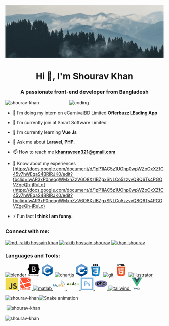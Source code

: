 

![logo](https://github.com/Shourav-khan/Shourav-khan/blob/main/Shourav.gif)


<h1 align="center">Hi 👋, I'm Shourav Khan</h1>
<h3 align="center">A passionate front-end developer from Bangladesh</h3>

<img align="right" alt="coding" width="300" src="https://pbs.twimg.com/media/FTgm4EaVEAI1-O0.jpg">

<p align="left"> <img src="https://komarev.com/ghpvc/?username=shourav-khan&label=Profile%20views&color=0e75b6&style=flat" alt="shourav-khan" /> </p>

- 🔭 I’m doing my intern on eCarnivalBD Limited **Offerbuzz LEading App**
- 🔭 I’m currently join at Smart Software Limited 

- 🌱 I’m currently learning **Vue Js**

- 💬 Ask me about **Laravel, PHP.**

- 📫 How to reach me **khanraveen321@gmail.com**

- 📄 Know about my experiences [https://docs.google.com/document/d/1pP1lAC5z1UOhp0wpWZoOxXZfC45v7hWEqaS4BRlRJK0/edit?fbclid=IwAR3xP0neogWMxnZzV6O8XzlBZgxSNLCo5zzvvQ8Q6Ts4PGOVZgeQh-jRuLo](https://docs.google.com/document/d/1pP1lAC5z1UOhp0wpWZoOxXZfC45v7hWEqaS4BRlRJK0/edit?fbclid=IwAR3xP0neogWMxnZzV6O8XzlBZgxSNLCo5zzvvQ8Q6Ts4PGOVZgeQh-jRuLo)

- ⚡ Fun fact **I think I am funny.**

<h3 align="left">Connect with me:</h3>
<p align="left">
<a href="https://www.linkedin.com/in/md-rakib-hossain-khan-103b99233/" target="blank"><img align="center" src="https://raw.githubusercontent.com/rahuldkjain/github-profile-readme-generator/master/src/images/icons/Social/linked-in-alt.svg" alt="md. rakib hossain khan" height="30" width="40" /></a>
<a href="https://www.facebook.com/khan.shourab" target="blank"><img align="center" src="https://raw.githubusercontent.com/rahuldkjain/github-profile-readme-generator/master/src/images/icons/Social/facebook.svg" alt="rakib hossain shourav" height="30" width="40" /></a>
<a href="https://instagram.com/khan-shourav" target="blank"><img align="center" src="https://raw.githubusercontent.com/rahuldkjain/github-profile-readme-generator/master/src/images/icons/Social/instagram.svg" alt="khan-shourav" height="30" width="40" /></a>
</p>

<h3 align="left">Languages and Tools:</h3>
<p align="left"> <a href="https://www.blender.org/" target="_blank" rel="noreferrer"> <img src="https://download.blender.org/branding/community/blender_community_badge_white.svg" alt="blender" width="40" height="40"/> </a> <a href="https://getbootstrap.com" target="_blank" rel="noreferrer"> <img src="https://raw.githubusercontent.com/devicons/devicon/master/icons/bootstrap/bootstrap-plain-wordmark.svg" alt="bootstrap" width="40" height="40"/> </a> <a href="https://www.cprogramming.com/" target="_blank" rel="noreferrer"> <img src="https://raw.githubusercontent.com/devicons/devicon/master/icons/c/c-original.svg" alt="c" width="40" height="40"/> </a> <a href="https://www.chartjs.org" target="_blank" rel="noreferrer"> <img src="https://www.chartjs.org/media/logo-title.svg" alt="chartjs" width="40" height="40"/> </a> <a href="https://www.w3schools.com/cpp/" target="_blank" rel="noreferrer"> <img src="https://raw.githubusercontent.com/devicons/devicon/master/icons/cplusplus/cplusplus-original.svg" alt="cplusplus" width="40" height="40"/> </a> <a href="https://www.w3schools.com/css/" target="_blank" rel="noreferrer"> <img src="https://raw.githubusercontent.com/devicons/devicon/master/icons/css3/css3-original-wordmark.svg" alt="css3" width="40" height="40"/> </a> <a href="https://git-scm.com/" target="_blank" rel="noreferrer"> <img src="https://www.vectorlogo.zone/logos/git-scm/git-scm-icon.svg" alt="git" width="40" height="40"/> </a> <a href="https://www.w3.org/html/" target="_blank" rel="noreferrer"> <img src="https://raw.githubusercontent.com/devicons/devicon/master/icons/html5/html5-original-wordmark.svg" alt="html5" width="40" height="40"/> </a> <a href="https://www.adobe.com/in/products/illustrator.html" target="_blank" rel="noreferrer"> <img src="https://www.vectorlogo.zone/logos/adobe_illustrator/adobe_illustrator-icon.svg" alt="illustrator" width="40" height="40"/> </a> <a href="https://developer.mozilla.org/en-US/docs/Web/JavaScript" target="_blank" rel="noreferrer"> <img src="https://raw.githubusercontent.com/devicons/devicon/master/icons/javascript/javascript-original.svg" alt="javascript" width="40" height="40"/> </a> <a href="https://laravel.com/" target="_blank" rel="noreferrer"> <img src="https://raw.githubusercontent.com/devicons/devicon/master/icons/laravel/laravel-plain-wordmark.svg" alt="laravel" width="40" height="40"/> </a> <a href="https://www.mathworks.com/" target="_blank" rel="noreferrer"> <img src="https://upload.wikimedia.org/wikipedia/commons/2/21/Matlab_Logo.png" alt="matlab" width="40" height="40"/> </a> <a href="https://www.mysql.com/" target="_blank" rel="noreferrer"> <img src="https://raw.githubusercontent.com/devicons/devicon/master/icons/mysql/mysql-original-wordmark.svg" alt="mysql" width="40" height="40"/> </a> <a href="https://nodejs.org" target="_blank" rel="noreferrer"> <img src="https://raw.githubusercontent.com/devicons/devicon/master/icons/nodejs/nodejs-original-wordmark.svg" alt="nodejs" width="40" height="40"/> </a> <a href="https://www.photoshop.com/en" target="_blank" rel="noreferrer"> <img src="https://raw.githubusercontent.com/devicons/devicon/master/icons/photoshop/photoshop-line.svg" alt="photoshop" width="40" height="40"/> </a> <a href="https://www.php.net" target="_blank" rel="noreferrer"> <img src="https://raw.githubusercontent.com/devicons/devicon/master/icons/php/php-original.svg" alt="php" width="40" height="40"/> </a> <a href="https://tailwindcss.com/" target="_blank" rel="noreferrer"> <img src="https://www.vectorlogo.zone/logos/tailwindcss/tailwindcss-icon.svg" alt="tailwind" width="40" height="40"/> </a> <a href="https://vuejs.org/" target="_blank" rel="noreferrer"> <img src="https://raw.githubusercontent.com/devicons/devicon/master/icons/vuejs/vuejs-original-wordmark.svg" alt="vuejs" width="40" height="40"/> </a> </p>

<p><img align="left" src="https://github-readme-stats.vercel.app/api/top-langs?username=shourav-khan&show_icons=true&locale=en&layout=compact" alt="shourav-khan" /></p>

 ![Snake animation](https://github.com/Shourav-khan/Shourav-khan/blob/output/github-contribution-grid-snake.svg)

<p>&nbsp;<img align="center" src="https://github-readme-stats.vercel.app/api?username=shourav-khan&show_icons=true&locale=en" alt="shourav-khan" /></p>

<p><img align="center" src="https://github-readme-streak-stats.herokuapp.com/?user=shourav-khan&" alt="shourav-khan" /></p>
